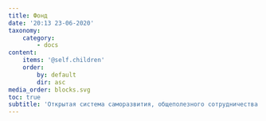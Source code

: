 ```yaml
---
title: Фонд
date: '20:13 23-06-2020'
taxonomy:
    category:
        - docs
content:
    items: '@self.children'
    order:
        by: default
        dir: asc
media_order: blocks.svg
toc: true
subtitle: 'Открытая система саморазвития, общеполезного сотрудничества и всевозможного совместного творчества.'
---
```


